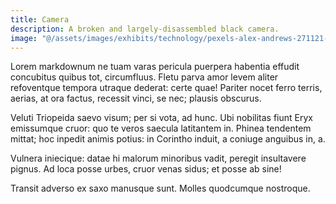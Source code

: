 ```yaml
---
title: Camera
description: A broken and largely-disassembled black camera.
image: "@/assets/images/exhibits/technology/pexels-alex-andrews-271121-821642.jpg"
---
```


Lorem markdownum ne tuam varas pericula puerpera habentia effudit concubitus
quibus tot, circumfluus. Fletu parva amor levem aliter refoventque tempora
utraque dederat: certe quae! Pariter nocet ferro terris, aerias, at ora factus,
recessit vinci, se nec; plausis obscurus.

Veluti Triopeida saevo visum; per si vota, ad hunc. Ubi nobilitas fiunt Eryx
emissumque cruor: quo te veros saecula latitantem in. Phinea tendentem mittat;
hoc inpedit animis potius: in Corintho induit, a coniuge anguibus in, a.

Vulnera iniecique: datae hi malorum minoribus vadit, peregit insultavere pignus.
Ad loca posse urbes, cruor venas sidus; et posse ab sine!

Transit adverso ex saxo manusque sunt. Molles quodcumque nostroque.
